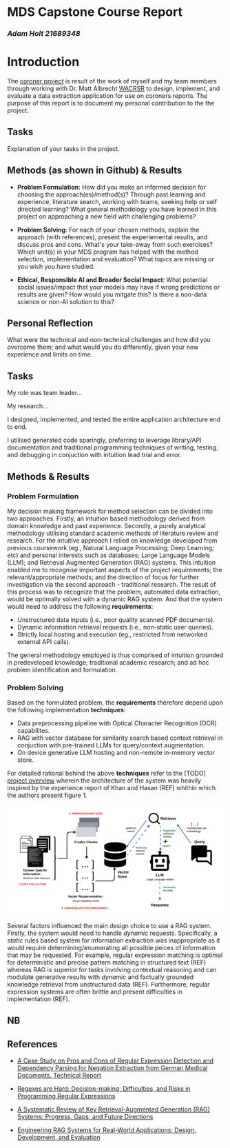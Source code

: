 
# MDS Capstone Course Report

### _Adam Holt  21689348_


# Introduction

The [coroner project](https://github.com/AdamUWA/coroner) is result of the work of myself and my team members through working with Dr. Matt Albrecht [WACRSR](https://www.uwa.edu.au/projects/centre-for-road-safety-research/wacrsr-site-link) to design, implement, and evaluate a data extraction application for use on coroners reports. The purpose of this report is to document my personal contribution to the the project.

## Tasks 

Explanation of your tasks in the project.

## Methods (as shown in Github) & Results

- **Problem Formulation**: How did you make an informed decision for choosing the approach(es)/method(s)? Through past learning and experience, literature search, working with teams, seeking help or self directed learning? What general methodology you have learned in this project on approaching a new field with challenging problems?
 
- **Problem Solving**: For each of your chosen methods, explain the approach (with references), present the experiemental results, and discuss pros and cons. What's your take-away from such exercises? Which unit(s) in your MDS program has helped with the method selection, implementation and evaluation? What topics are missing or you wish you have studied. 

- **Ethical, Responsible AI and Broader Social Impact**: What potential social issues/impact that your models may have if wrong predictions or results are given? How would you mitgate this? Is there a non-data science or non-AI solution to this? 

## Personal Reflection

What were the technical and non-technical challenges and how did you overcome them; and what would you do differently, given your new experience and limits on time.



## Tasks

My role was team leader...

My research...

I designed, implemented, and tested the entire application architecture end to end.

I utilised generated code sparingly, preferring to leverage library/API documentation and traditional programming techniques of writing, testing, and debugging in conjuction with intuition lead trial and error.


## Methods & Results

### Problem Formulation

My decision making framework for method selection can be divided into two approaches. Firstly, an intuition based methodology derived from domain knowledge and past experience. Secondly, a purely analytical methodology utilising standard academic methods of literature review and research. For the intuitive approach I relied on knowledge developed from previous coursework (eg., Natural Language Processing; Deep Learning; etc) and personal interests such as databases; Large Language Models (LLM); and Retrieval Augmented Generation (RAG) systems. This intuition enabled me to recognise important aspects of the project requirements; the relevant/appropriate methods; and the direction of focus for further investigation via the second approach - traditional research. The result of this process was to recognize that the problem, automated data extraction, would be optimally solved with a dynamic RAG system. And that the system would need to address the following **requirements**:

- Unstructured data inputs (i.e., poor quality scanned PDF documents).
- Dynamic information retrieval requests (i.e., non-static user queries).
- Strictly local hosting and execution (eg., restricted from networked external API calls).

The general methodology employed is thus comprised of intuition grounded in predeveloped knowledge; traditional academic research; and ad hoc problem identification and formulation.


### Problem Solving

Based on the formulated problem, the **requirements** therefore depend upon the following implementation **techniques**:

- Data preprocessing pipeline with Optical Character Recognition (OCR) capabilites.
- RAG with vector database for similarity search based context retrieval in conjuction with pre-trained LLMs for query/context augmentation.
- On device generative LLM hosting and non-remote in-memory vector store.

For detailed rational behind the above **techniques** refer to the [TODO] [project overview](LINK) wherein the architecture of the system was heavily inspired by the experience report of Khan and Hasan (REF) whithin which the authors present figure 1.

![Figure 1. RAG system architecture](architecture.png "blah")

Several factors influenced the main design choice to use a RAG system. Firstly, the system would need to handle _dynamic_ requests. Specifically, a _static_ rules based system for information extraction was inappropriate as it would require determining/enumerating all possible peices of information that may be requested. For example, regular expression matching is optimal for deterministic and precise pattern matching in structured text (REF) whereas RAG is superior for tasks involving contextual reasoning and can modulate generative results with _dynamic_ and factually grounded knowledge retrieval from unstructured data (REF). Furthermore, regular expression systems are often brittle and present difficulties in implementation (REF).






## NB

## References

- [A Case Study on Pros and Cons of Regular Expression Detection and Dependency Parsing for Negation Extraction from German Medical Documents. Technical Report](https://arxiv.org/abs/2105.09702)

- [Regexes are Hard: Decision-making, Difficulties, and Risks in Programming Regular Expressions](https://arxiv.org/abs/2303.02555)

- [A Systematic Review of Key Retrieval-Augmented Generation (RAG) Systems: Progress, Gaps, and Future Directions](https://arxiv.org/abs/2507.18910)

- [Engineering RAG Systems for Real-World Applications: Design, Development, and Evaluation](https://arxiv.org/abs/2506.20869v1)































